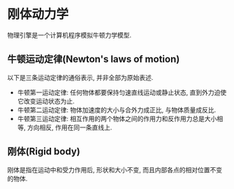 # 刚体动力学

物理引擎是一个计算机程序模拟牛顿力学模型.

## 牛顿运动定律(Newton's laws of motion)
以下是三条运动定律的通俗表示, 并非全部为原始表述.
- 牛顿第一运动定律: 任何物体都要保持匀速直线运动或静止状态, 直到外力迫使它改变运动状态为止.
- 牛顿第二运动定律: 物体加速度的大小与合外力成正比, 与物体质量成反比.
- 牛顿第三运动定律: 相互作用的两个物体之间的作用力和反作用力总是大小相等, 方向相反, 作用在同一条直线上.

## 刚体(Rigid body)
刚体是指在运动中和受力作用后, 形状和大小不变, 而且内部各点的相对位置不变的物体.
